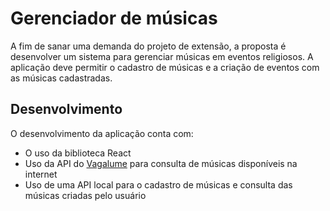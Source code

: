 # Gerenciador de músicas

A fim de sanar uma demanda do projeto de extensão, a proposta é desenvolver um sistema para gerenciar músicas em eventos religiosos. A aplicação deve permitir o cadastro de músicas e a criação de eventos com as músicas cadastradas.

## Desenvolvimento

O desenvolvimento da aplicação conta com:
- O uso da biblioteca React
- Uso da API do [Vagalume](https://api.vagalume.com.br/) para consulta de músicas disponíveis na internet
- Uso de uma API local para o cadastro de músicas e consulta das músicas criadas pelo usuário

